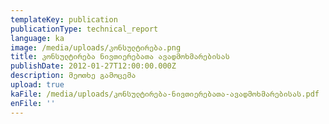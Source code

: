```yaml
---
templateKey: publication
publicationType: technical_report
language: ka
image: /media/uploads/კონსულტირება.png
title: კონსულტირება ნივთიერებათა ავადმოხმარებისას
publishDate: 2012-01-27T12:00:00.000Z
description: მეოთხე გამოცემა
upload: true
kaFile: /media/uploads/კონსულტირება-ნივთიერებათა-ავადმოხმარებისას.pdf
enFile: ''
---
```


